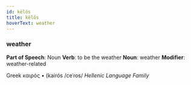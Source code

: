 ```yaml
---
id: këlös
title: këlös
hoverText: weather
---
```


### weather

**Part of Speech**: Noun
**Verb**: to be the weather
**Noun**: weather
**Modifier**: weather-related

Greek καιρός • (kairós /ceˈɾos/
*Hellenic Language Family*